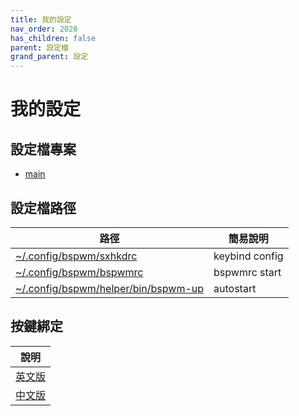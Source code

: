 ```yaml
---
title: 我的設定
nav_order: 2020
has_children: false
parent: 設定檔
grand_parent: 設定
---
```



# 我的設定


## 設定檔專案

* [main](https://github.com/samwhelp/note-about-bspwm/tree/gh-pages/_demo/config/bspwm-config/main)


## 設定檔路徑

| 路徑 | 簡易說明 |
| --- | --- |
| [~/.config/bspwm/sxhkdrc](https://github.com/samwhelp/note-about-bspwm/blob/gh-pages/_demo/config/bspwm-config/main/config/bspwm/sxhkdrc) | keybind config |
| [~/.config/bspwm/bspwmrc](https://github.com/samwhelp/note-about-bspwm/blob/gh-pages/_demo/config/bspwm-config/main/config/bspwm/bspwmrc) | bspwmrc start |
| [~/.config/bspwm/helper/bin/bspwm-up](https://github.com/samwhelp/note-about-bspwm/blob/gh-pages/_demo/config/bspwm-config/main/config/bspwm/helper/bin/bspwm-up) | autostart |


## 按鍵綁定

| 說明 |
| --- |
| [英文版](https://github.com/samwhelp/note-about-bspwm/blob/gh-pages/_demo/config/bspwm-config/main/spec-keybind.md) |
| [中文版](https://samwhelp.github.io/note-about-bspwm/read/config/keybind.html) |
